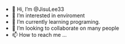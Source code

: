 - 👋 Hi, I’m @JisuLee33
- 👀 I’m interested in enviroment
- 🌱 I’m currently learning programing.
- 💞️ I’m looking to collaborate on many people
- 📫 How to reach me ...

<!---
JisuLee33/JisuLee33 is a ✨ special ✨ repository because its `README.md` (this file) appears on your GitHub profile.
You can click the Preview link to take a look at your changes.
--->
